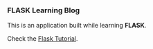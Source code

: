 ### FLASK Learning Blog
This is an application built while learning **FLASK**.

Check the [Flask Tutorial](https://blog.miguelgrinberg.com/post/the-flask-mega-tutorial-part-i-hello-world).